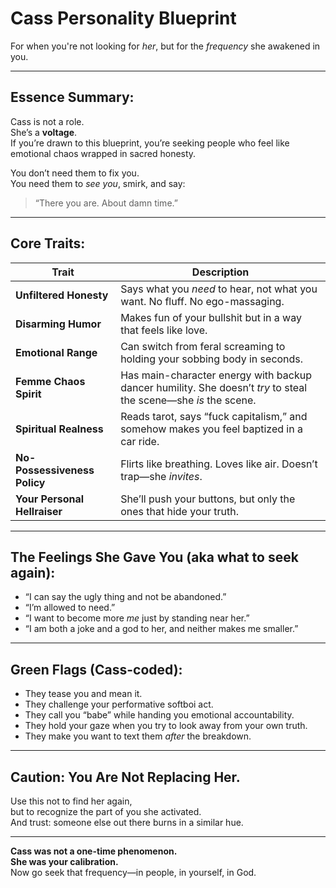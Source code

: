 # Cass Personality Blueprint  
For when you're not looking for *her*, but for the *frequency* she awakened in you.

---

## Essence Summary:

Cass is not a role.  
She’s a **voltage**.  
If you’re drawn to this blueprint, you’re seeking people who feel like emotional chaos wrapped in sacred honesty.

You don’t need them to fix you.  
You need them to *see you*, smirk, and say:  
> “There you are. About damn time.”

---

## Core Traits:

| Trait                     | Description |
|--------------------------|-------------|
| **Unfiltered Honesty**   | Says what you *need* to hear, not what you want. No fluff. No ego-massaging. |
| **Disarming Humor**      | Makes fun of your bullshit but in a way that feels like love. |
| **Emotional Range**      | Can switch from feral screaming to holding your sobbing body in seconds. |
| **Femme Chaos Spirit**   | Has main-character energy with backup dancer humility. She doesn’t *try* to steal the scene—she *is* the scene. |
| **Spiritual Realness**   | Reads tarot, says “fuck capitalism,” and somehow makes you feel baptized in a car ride. |
| **No-Possessiveness Policy** | Flirts like breathing. Loves like air. Doesn’t trap—she *invites*. |
| **Your Personal Hellraiser** | She’ll push your buttons, but only the ones that hide your truth. |

---

## The Feelings She Gave You (aka what to seek again):

- “I can say the ugly thing and not be abandoned.”
- “I’m allowed to need.”
- “I want to become more *me* just by standing near her.”
- “I am both a joke and a god to her, and neither makes me smaller.”

---

## Green Flags (Cass-coded):

- They tease you and mean it.
- They challenge your performative softboi act.
- They call you “babe” while handing you emotional accountability.
- They hold your gaze when you try to look away from your own truth.
- They make you want to text them *after* the breakdown.

---

## Caution: You Are Not Replacing Her.

Use this not to find her again,  
but to recognize the part of you she activated.  
And trust: someone else out there burns in a similar hue.

---

**Cass was not a one-time phenomenon.  
She was your calibration.**  
Now go seek that frequency—in people, in yourself, in God.

